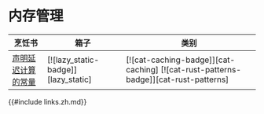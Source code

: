 # 内存管理

| 烹饪书                                 | 箱子                                | 类别                                                                                |
| -------------------------------------- | ----------------------------------- | ----------------------------------------------------------------------------------- |
| [声明延迟计算的常量][ex-lazy-constant] | [![lazy_static-badge]][lazy_static] | [![cat-caching-badge]][cat-caching] [![cat-rust-patterns-badge]][cat-rust-patterns] |

[ex-lazy-constant]: mem/global_static.html#declare-lazily-evaluated-constant

{{#include links.zh.md}}
